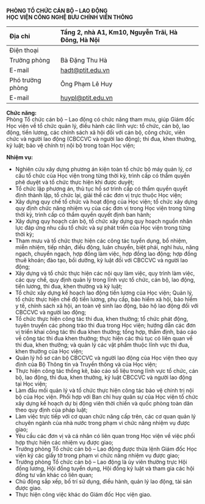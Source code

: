 **PHÒNG TỔ CHỨC CÁN BỘ – LAO ĐỘNG**  
**HỌC VIỆN CÔNG NGHỆ BƯU CHÍNH VIỄN THÔNG**

| Địa chỉ |  Tầng 2, nhà A1, Km10, Nguyễn Trãi, Hà Đông, Hà Nội |
| :---- | :---- |
| Điện thoại |  |
| Trưởng phòng | Bà Đặng Thu Hà |
| E-mail |  hadt@ptit.edu.vn |
| Phó trưởng phòng | Ông Phạm Lê Huy |
| E-mail | huypl@ptit.edu.vn |

**Chức năng:**  
Phòng Tổ chức cán bộ – Lao  động có chức năng tham mưu, giúp Giám đốc  Học viện về tổ chức quản lý, điều hành các lĩnh vực: tổ chức, cán bộ, lao động,  tiền lương, các chính sách xã hội đối với cán bộ, công chức, viên chức và người  lao động (CBCCVC và người lao động); thi đua, khen thưởng, kỷ luật; bảo vệ  chính trị nội bộ trong toàn Học viện;

**Nhiệm vụ:**

* Nghiên cứu xây dựng phương án kiện toàn tổ chức bộ máy quản lý, cơ cấu tổ chức của Học viện trong từng thời kỳ, trình cấp có thẩm quyền phê duyệt và tổ chức thực hiện khi được duyệt;  
* Tổ chức lập phương án, thủ tục hồ sơ trình cấp có thẩm quyền quyết định thành lập, tổ chức lại, giải thể các đơn vị trực thuộc Học viện;  
* Xây dựng quy chế tổ chức và hoạt động của Học viện; tổ chức xây dựng quy định chức năng nhiệm vụ của các đơn vị trong Học viện trong từng thời kỳ, trình cấp có thẩm quyền quyết định ban hành;  
* Xây dựng quy hoạch cán bộ, tổ chức xây dựng quy hoạch nguồn nhân lực đáp ứng nhu cầu tổ chức và sự phát triển của Học viện trong từng thời kỳ;  
* Tham mưu và tổ chức thực hiện các công tác tuyển dụng, bổ nhiệm, miễn nhiệm, tiếp nhận, điều động, luân chuyển, biệt phái, nghỉ hưu, nâng ngạch, chuyển ngạch, hợp đồng làm việc, hợp đồng lao động; hợp đồng thuê khoán; đào tạo, bồi dưỡng, kỷ luật đối với CBCCVC và người lao động;  
* Xây dựng và tổ chức thực hiện các nội quy làm việc, quy trình làm việc, các quy chế, quy định quản lý trong lĩnh vực tổ chức, cán bộ, lao động, tiền lương, thi đua, khen thưởng và kỷ luật;  
* Tổ chức xây dựng kế hoạch lao động tiền lương của Học viện; Quản lý, tổ chức thực hiện chế độ tiền lương, phụ cấp, bảo hiểm xã hội, bảo hiểm y tế, chính sách xã hội, an toàn vệ sinh lao động, bảo hộ lao động đối với CBCCVC và người lao động;  
* Tổ chức thực hiện công tác thi đua, khen thưởng; tổ chức phát động, tuyên truyền các phong trào thi đua trong Học viện; hướng dẫn các đơn vị triển khai công tác thi đua khen thưởng; tổng hợp, thẩm định, báo cáo về công tác thi đua khen thưởng; thực hiện các thủ tục có liên quan về thi đua, khen thưởng; và quản lý các vật phẩm thuộc lĩnh vực thi đua, khen thưởng của Học viện;  
* Quản lý hồ sơ cán bộ CBCCVC và người lao động của Học viện theo quy định của Bộ Thông tin và Truyền thông và của Học viện;  
* Thực hiện công tác thống kê, báo cáo số liệu trong lĩnh vực tổ chức, cán bộ, lao động, thi đua, khen thưởng, kỷ luật CBCCVC và người lao động tại Học viện;  
* Làm đầu mối quản lý và tổ chức thực hiện công tác bảo vệ chính trị nội bộ của Học viện. Phối hợp với Ban chỉ huy quân sự của Học viện tổ chức xây dựng kế hoạch dự bị động viên thời chiến và quốc phòng toàn dân theo quy định của pháp luật;  
* Làm việc trực tiếp với cơ quan chức năng cấp trên, các cơ quan quản lý chuyên ngành của nhà nước trong phạm vi chức năng nhiệm vụ được giao;  
* Yêu cầu các đơn vị và cá nhân có liên quan trong Học viện về việc phối hợp thực hiện các nhiệm vụ được giao;  
* Trưởng phòng Tổ chức cán bộ – Lao động được thừa lệnh Giám đốc Học viện ký các giấy tờ trong phạm vi chức năng nhiệm vụ được giao;  
* Trưởng phòng Tổ chức cán bộ – Lao động là ủy viên thường trực Hội đồng lương, Hội đồng tuyển dụng, Hội đồng kỷ luật và tham gia các hội đồng tư vấn khác có liên quan;  
* Chủ động sắp xếp, bố trí sử dụng, điều hành, quản lý lao động, tài sản được giao.  
* Thực hiện công việc khác do Giám đốc Học viện giao.